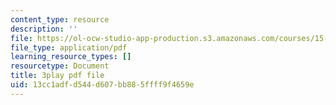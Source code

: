 ```yaml
---
content_type: resource
description: ''
file: https://ol-ocw-studio-app-production.s3.amazonaws.com/courses/15-390-new-enterprises-spring-2013/13cc1adfd544d607bb885ffff9f4659e_Xcsp0486olY.pdf
file_type: application/pdf
learning_resource_types: []
resourcetype: Document
title: 3play pdf file
uid: 13cc1adf-d544-d607-bb88-5ffff9f4659e
---
```


